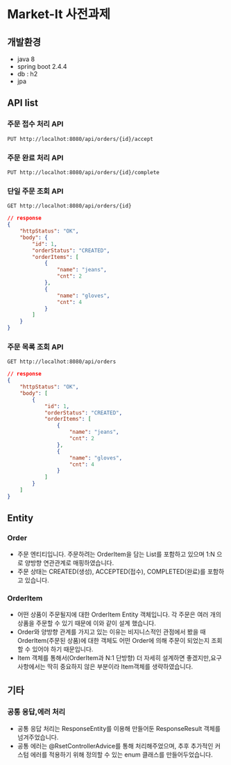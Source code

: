 # Market-It 사전과제

## 개발환경
- java 8
- spring boot 2.4.4
- db : h2
- jpa


## API list
### 주문 접수 처리 API
```
PUT http://localhot:8080/api/orders/{id}/accept
```

### 주문 완료 처리 API
```
PUT http://localhot:8080/api/orders/{id}/complete
```

### 단일 주문 조회 API
```
GET http://localhot:8080/api/orders/{id}
```
```json
// response
{
    "httpStatus": "OK",
    "body": {
        "id": 1,
        "orderStatus": "CREATED",
        "orderItems": [
            {
                "name": "jeans",
                "cnt": 2
            },
            {
                "name": "gloves",
                "cnt": 4
            }
        ]
    }
}
```


### 주문 목록 조회 API
```
GET http://localhot:8080/api/orders
```
```json
// response
{
    "httpStatus": "OK",
    "body": [
        {
            "id": 1,
            "orderStatus": "CREATED",
            "orderItems": [
                {
                    "name": "jeans",
                    "cnt": 2
                },
                {
                    "name": "gloves",
                    "cnt": 4
                }
            ]
        }
    ]
}
```


## Entity
### Order
- 주문 엔티티입니다. 주문하려는 OrderItem을 담는 List를 포함하고 있으며 1:N 으로 양방향 연관관계로 매핑하였습니다.
- 주문 상태는 CREATED(생성), ACCEPTED(접수), COMPLETED(완료)를 포함하고 있습니다.

### OrderItem
- 어떤 상품이 주문될지에 대한 OrderItem Entity 객체입니다. 각 주문은 여러 개의 상품을 주문할 수 있기 때문에 이와 같이 설계 했습니다.
- Order와 양방향 관계를 가지고 있는 이유는 비지니스적인 관점에서 봤을 때 OrderItem(주문된 상품)에 대한 객체도 어떤 Order에 의해 주문이 되었는지 조회할 수 있어야 하기 때문입니다.
- Item 객체를 통해서(OrderItem과 N:1 단방향) 더 자세히 설계하면 좋겠지만,요구사항에서는 딱히 중요하지 않은 부분이라 Item객체를 생략하였습니다.

## 기타
### 공통 응답,에러 처리
- 공통 응답 처리는 ResponseEntity를 이용해 만들어둔 ResponseResult 객체를 넘겨주었습니다.
- 공통 에러는 @RsetControllerAdvice를 통해 처리해주었으며, 추후 추가적인 커스텀 에러를 적용하기 위해 정의할 수 있는 enum 클래스를 만들어두었습니다.
